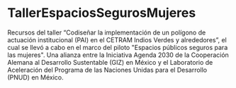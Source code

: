 # TallerEspaciosSegurosMujeres
Recursos del taller “Codiseñar la implementación de un polígono de actuación institucional (PAI) en el CETRAM Indios Verdes y alrededores”, el cual se llevó a cabo en el marco del piloto "Espacios públicos seguros para las mujeres".  Una alianza entre la Iniciativa Agenda 2030 de la Cooperación Alemana al Desarrollo Sustentable (GIZ) en  México y el Laboratorio de Aceleración del Programa de las Naciones Unidas para el Desarrollo (PNUD) en México.
